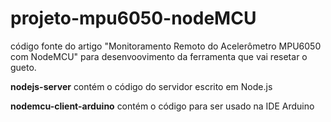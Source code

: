 # projeto-mpu6050-nodeMCU
código fonte do artigo "Monitoramento Remoto do Acelerômetro MPU6050 com NodeMCU" para desenvoovimento da ferramenta que vai resetar o gueto.

**nodejs-server** contém o código do servidor escrito em Node.js

**nodemcu-client-arduino** contém o código para ser usado na IDE Arduino